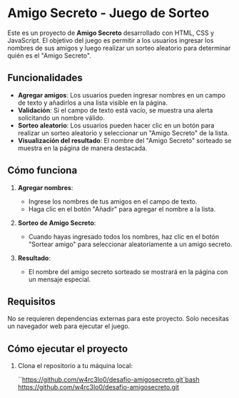 # Amigo Secreto - Juego de Sorteo

Este es un proyecto de **Amigo Secreto** desarrollado con HTML, CSS y JavaScript. El objetivo del juego es permitir a los usuarios ingresar los nombres de sus amigos y luego realizar un sorteo aleatorio para determinar quién es el "Amigo Secreto".

## Funcionalidades

- **Agregar amigos**: Los usuarios pueden ingresar nombres en un campo de texto y añadirlos a una lista visible en la página.
- **Validación**: Si el campo de texto está vacío, se muestra una alerta solicitando un nombre válido.
- **Sorteo aleatorio**: Los usuarios pueden hacer clic en un botón para realizar un sorteo aleatorio y seleccionar un "Amigo Secreto" de la lista.
- **Visualización del resultado**: El nombre del "Amigo Secreto" sorteado se muestra en la página de manera destacada.

## Cómo funciona

1. **Agregar nombres**: 
   - Ingrese los nombres de tus amigos en el campo de texto.
   - Haga clic en el botón "Añadir" para agregar el nombre a la lista.
   
2. **Sorteo de Amigo Secreto**: 
   - Cuando hayas ingresado todos los nombres, haz clic en el botón "Sortear amigo" para seleccionar aleatoriamente a un amigo secreto.

3. **Resultado**: 
   - El nombre del amigo secreto sorteado se mostrará en la página con un mensaje especial.

## Requisitos

No se requieren dependencias externas para este proyecto. Solo necesitas un navegador web para ejecutar el juego.

## Cómo ejecutar el proyecto

1. Clona el repositorio a tu máquina local:

   ``https://github.com/w4rc3lo0/desafio-amigosecreto.git`bash
https://github.com/w4rc3lo0/desafio-amigosecreto.git
